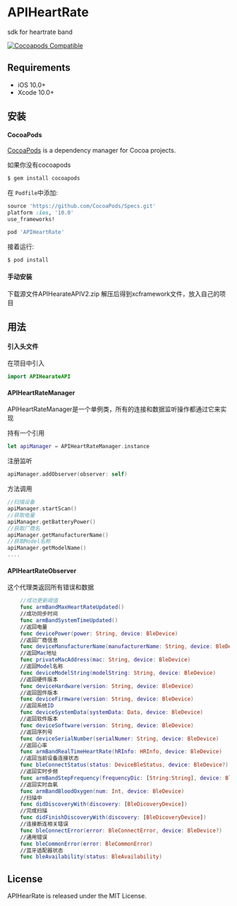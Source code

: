 # APIHeartRate
sdk for heartrate band

[![Cocoapods Compatible](https://img.shields.io/cocoapods/v/APIHeartRate.svg)](https://img.shields.io/cocoapods/v/APIHeartRate.svg)

## Requirements
- iOS 10.0+
- Xcode 10.0+

## 安装

#### CocoaPods
[CocoaPods](http://cocoapods.org) is a dependency manager for Cocoa projects.

如果你没有cocoapods
```bash
$ gem install cocoapods
```

在 `Podfile`中添加:

```ruby
source 'https://github.com/CocoaPods/Specs.git'
platform :ios, '10.0'
use_frameworks!

pod 'APIHeartRate'
```

接着运行:

```bash
$ pod install
```


#### 手动安装

下载源文件APIHearateAPIV2.zip
解压后得到xcframework文件，放入自己的项目



## 用法



#### 引入头文件
在项目中引入
```swift
import APIHearateAPI
```

#### APIHeartRateManager
APIHeartRateManager是一个单例类，所有的连接和数据监听操作都通过它来实现

持有一个引用
```swift
let apiManager = APIHeartRateManager.instance
```
注册监听
```swift
apiManager.addObserver(observer: self)
```
方法调用
```swift
//扫描设备    
apiManager.startScan()
//获取电量
apiManager.getBatteryPower()
//获取厂商名
apiManager.getManufacturerName()
//获取Model名称
apiManager.getModelName()
....
```

#### APIHeartRateObserver
这个代理类返回所有错误和数据
```swift
    //成功更新阈值
    func armBandMaxHeartRateUpdated()
    //成功同步时间
    func armBandSystemTimeUpdated()
    //返回电量
    func devicePower(power: String, device: BleDevice)
    //返回厂商信息
    func deviceManufacturerName(manufacturerName: String, device: BleDevice)
    //返回Mac地址
    func privateMacAddress(mac: String, device: BleDevice)
    //返回Model名称
    func deviceModelString(modelString: String, device: BleDevice)
    //返回硬件版本
    func deviceHardware(version: String, device: BleDevice)
    //返回固件版本
    func deviceFirmware(version: String, device: BleDevice)
    //返回系统ID
    func deviceSystemData(systemData: Data, device: BleDevice)
    //返回软件版本
    func deviceSoftware(version: String, device: BleDevice)
    //返回序列号
    func deviceSerialNumber(serialNumer: String, device: BleDevice)
    //返回心率
    func armBandRealTimeHeartRate(hRInfo: HRInfo, device: BleDevice)
    //返回当前设备连接状态
    func bleConnectStatus(status: DeviceBleStatus, device: BleDevice?)
    //返回实时步频
    func armBandStepFrequency(frequencyDic: [String:String], device: BleDevice)
    //返回实时血氧
    func armBandBloodOxygen(num: Int, device: BleDevice)
    //扫描中
    func didDiscoveryWith(discovery: [BleDicoveryDevice])
    //完成扫描
    func didFinishDiscoveryWith(discovery: [BleDicoveryDevice])
    //连接断连相关错误
    func bleConnectError(error: BleConnectError, device: BleDevice?)
    //通用错误
    func bleCommonError(error: BleCommonError)
    //蓝牙适配器状态
    func bleAvailability(status: BleAvailability)

```



## License
APIHearRate is released under the MIT License.
